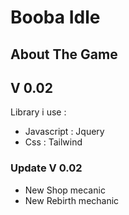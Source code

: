 <h1>Booba Idle</h1>
<h2>About The Game</h2>
<h2>V 0.02</h2>
<p>Library i use :</p>
<ul>
	<li>Javascript : Jquery</li>
	<li>Css : Tailwind </li>	
</ul>

<h3>Update V 0.02</h3>
<ul>
	<li>New Shop mecanic</li>
	<li>New Rebirth mechanic</li>	
</ul>
